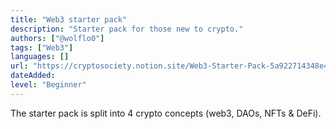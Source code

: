 ```yaml
---
title: "Web3 starter pack"
description: "Starter pack for those new to crypto."
authors: ["@wolflo0"]
tags: ["Web3"]
languages: []
url: "https://cryptosociety.notion.site/Web3-Starter-Pack-5a922714348e4a7cbaa45b2f0a8861bd"
dateAdded: 
level: "Beginner"
---
```


The starter pack is split into 4 crypto concepts (web3, DAOs, NFTs & DeFi).